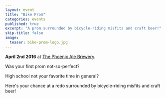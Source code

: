 ```yaml
---
layout: event
title: "Bike Prom"
categories: events
published: true
excerpt: "A prom surrounded by bicycle-riding misfits and craft beer!"
skip-title: false
image:
  teaser: bike-prom-logo.jpg
---
```


**April 2nd 2016** at [The Phoenix Ale Brewery](http://phoenixale.com/).

Was your first prom not-so-perfect?

High school not your favorite time in general?

Here's your chance at a redo surrounded by bicycle-riding misfits and craft beer!
